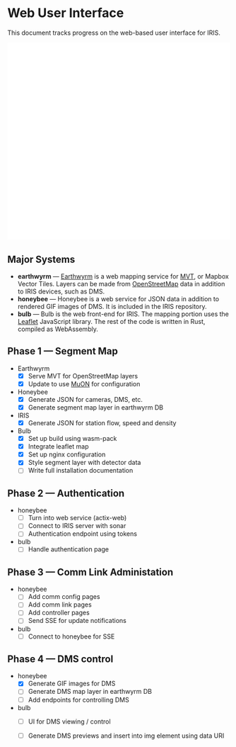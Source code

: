 # Web User Interface

This document tracks progress on the web-based user interface for IRIS.

![ui architecture](images/ui_architecture.svg)

## Major Systems

- **earthwyrm** — [Earthwyrm] is a web mapping service for [MVT], or Mapbox
  Vector Tiles.  Layers can be made from [OpenStreetMap] data in addition to
  IRIS devices, such as DMS.
- **honeybee** — Honeybee is a web service for JSON data in addition to rendered
  GIF images of DMS.  It is included in the IRIS repository.
- **bulb** — Bulb is the web front-end for IRIS.  The mapping portion uses the
  [Leaflet] JavaScript library.  The rest of the code is written in Rust,
  compiled as WebAssembly.

## Phase 1 — Segment Map

* Earthwyrm
  - [X] Serve MVT for OpenStreetMap layers
  - [X] Update to use [MuON] for configuration
* Honeybee
  - [X] Generate JSON for cameras, DMS, etc.
  - [X] Generate segment map layer in earthwyrm DB
* IRIS
  - [X] Generate JSON for station flow, speed and density
* Bulb
  - [X] Set up build using wasm-pack
  - [X] Integrate leaflet map
  - [X] Set up nginx configuration
  - [X] Style segment layer with detector data
  - [ ] Write full installation documentation

## Phase 2 — Authentication

* honeybee
  - [ ] Turn into web service (actix-web)
  - [ ] Connect to IRIS server with sonar
  - [ ] Authentication endpoint using tokens
* bulb
  - [ ] Handle authentication page

## Phase 3 — Comm Link Administation

* honeybee
  - [ ] Add comm config pages
  - [ ] Add comm link pages
  - [ ] Add controller pages
  - [ ] Send SSE for update notifications
* bulb
  - [ ] Connect to honeybee for SSE

## Phase 4 — DMS control

* honeybee
  - [X] Generate GIF images for DMS
  - [ ] Generate DMS map layer in earthwyrm DB
  - [ ] Add endpoints for controlling DMS
* bulb
  - [ ] UI for DMS viewing / control
  - [ ] Generate DMS previews and insert into img element using data URI


[earthwyrm]: https://github.com/DougLau/earthwyrm
[Leaflet]: https://github.com/Leaflet/Leaflet
[MuON]: https://github.com/muon-data/muon
[MVT]: https://docs.mapbox.com/vector-tiles/reference/
[OpenStreetMap]: https://www.openstreetmap.org
